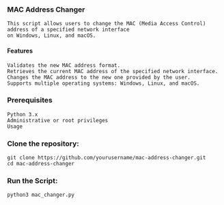 ### MAC Address Changer
    This script allows users to change the MAC (Media Access Control) address of a specified network interface 
    on Windows, Linux, and macOS.

#### Features
    Validates the new MAC address format.
    Retrieves the current MAC address of the specified network interface.
    Changes the MAC address to the new one provided by the user.
    Supports multiple operating systems: Windows, Linux, and macOS.
### Prerequisites
    Python 3.x
    Administrative or root privileges
    Usage
### Clone the repository:
    git clone https://github.com/yourusername/mac-address-changer.git
    cd mac-address-changer
### Run the Script:
    python3 mac_changer.py
    

